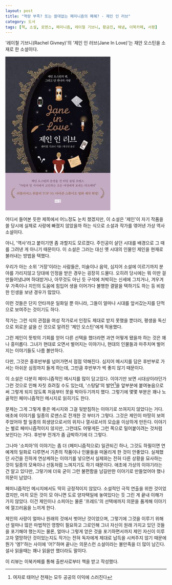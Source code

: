 ```yaml
---
layout: post
title: "역량 부족? 또는 쓸데없는 페미니즘의 폐혜? - 제인 인 러브"
category: 도서
tags: [책, 소설, 로맨스, 페미니즘, 레이철 기브니, 황금진, 해냄, 이북카페, 서평]
---
```


'레이철 기브니(Rachel Givney)'의
'제인 인 러브(Jane In Love)'는
재안 오스틴을 소재로 한 소설이다.

![표지](/images/jane-in-love-book-h480.jpg)

어디서 들어본 듯한 제목에서 어느정도 눈치 챘겠지만,
이 소설은 '제인'이 자기 작품을 쓸 당시에 실제로 사랑에 빠졌지 않았을까 하는 식으로
소설과 작가를 엮어낸 가상 역사 소설이다.

아니, '역사'라고 붙이기엔 좀 과할지도 모르겠다.
주인공이 살던 시대를 배경으로 그 때를 그려낸 게 아니기 때문이다.
이 소설은 그러는 대신 옛 시대의 인물인 제인을 현재로 불러내는 방법을 택했다.

우리가 아는 소위 '거장'이라는 사람들은,
미술이나 음악, 심지어 소설에 이르기까지
분야를 가리지않고 당대에 인정을 받은 경우는 굉장히 드물다.
오히려 당시에는 뭐 이딴 걸 만들어냈냐며 하대받거나,
아무것도 아닌 듯 구석에 처박히는 신세에 그치거나,
겨우겨우 가족이나 지인의 도움에 힘입어 생을 이어가다 불행한 결말을 택하기도 하는 등 비참한 인생을 보낸 경우가 많았다.

이런 것들은 단지 안타까운 일화일 뿐 아니라,
그들이 얼마나 시대를 앞서갔는지를 단적으로 보여주는 것이기도 하다.

작가는 그런 식의 관점을 여성 작가로서 인정도 제대로 받지 못했을 뿐더러,
평생을 독신으로 외로운 삶을 산 것으로 알려진 '제인 오스틴'에게 적용했다.

그런 제인이 뜻밖의 기회를 얻어 다른 선택을 했더라면 과연 어떻게 됐을까 하는 것은 꽤나 흥미롭다.
그녀가 현대로 오면서 벌어지는 이야기나,
현대의 인물들과 마주치며 벌어지는 이야기들도 나름 볼만하다.

다만, 그것은 중후반부를 넘어가면서 점점 약해진다.
심지어 메시지를 담은 후반부로 가서는 아쉬운 심정까지 들게 하는데,
그만큼 후반부가 썩 좋지 않기 때문이다.

이 소설은 다분히 페미니즘적인 메시지를 많이 담고있다.
이야기만 보면 시대상이라던가 그런 것으로 인해 자칫 흐려질 수도 있는데,
'스탕달'의 발언[^1]을 앞부분에 붙여놓음으로써
그렇게 되지 않도록 처음부터 못을 박아두기까지 했다.
그렇기에 몇몇 부분은 꽤나 노골적인 페미니즘적인 메시지로 읽히기도 한다.

[^1]: 여자로 태어난 천재는 모두 공공의 이익에 스러진다

문제는 그게 그렇게 좋은 메시지와 그걸 뒷받침하는 이야기로 쓰여지지 않았다는 거다.
애초에 이야기를 일종의 로맨스로 전개한 것 부터가 그렇다.
그것은 제인이 마땅히 보여주었어야 할 일종의 희생양으로서의 위치나 열사로서의 모습을 이상하게 만든다.
이야기는 별로 페미니즘적이지 않지만, 그런데도 어떻게든 그런 쪽으로 밀어붙이려는 것처럼 보인다는 거다.
후반부 전개가 좀 급박하기에 더 그렇다.

그나마 '소피아'의 이야기는 좀 더 (페미니즘적으로) 일관되긴 하나,
그것도 하필이면 연예계의 일화로 다루면서 기존의 작품이나 인물들을 떠올리게 한 것이 안좋았다.
실제했던 사건을 진하게 연상케하는 이야기를 넣으면서
실제와는 전혀 다른 상황을 묘사하는 것이 일종의 모욕이나 선동처럼 느껴지기도 하기 때문이다.
애초에 가상의 이야기라는 건 알고 있다만,
그렇기에 더욱 굳이 그런 불편함을 남길만한 이야기로 만들었어야 했나 의문이 남았다.

페미니즘적인 메시지에서도 딱히 긍정적이지 않았다.
소설적인 극적 연출을 위한 것이었겠지만,
마치 모든 것이 모 아니면 도로 양자택일에 놓여있다는 듯 그린 게 끝내 이해가 가지 않았다.
이건 제인이나 소피아는 물론 '프레드'의 선택에까지 의문을 품게해 이야기에 껄끄러움을 느끼게 한다.

제인의 사랑이 얼마나 원래의 것에서 벗어난 것이었으며,
그렇기에 그것을 이루기 위해선 얼마나 많은 마법적인 영향이 필요하고
그로인해 그녀 자신이 원래 가지고 있던 것들을 포기해야 했는지는 물론,
얼마나 그렇게 얻은 것을 포기하면서까지 제인 자신이 이루고자 열망하던 것이었는지도
작가는 전혀 독자에게 제대로 납득을 시켜주지 않기 때문에
뭔가 '엥?'하는 사이에 '어?'하며 끝나는 의문스런 소설이라는 불만족을 더 많이 남긴다.
설사 읽을때는 꽤나 읽을만 했더라도 말이다.



<div class="im im-info">
이 리뷰는 이북카페를 통해 출판사로부터 책을 받고 작성했다.
</div>
